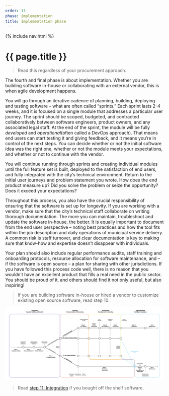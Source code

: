 ```yaml
---
order: 13
phase: implementation
title: Implementation phase
---
```


{% include nav.html %}

# {{ page.title }}

> Read this regardless of your procurement approach.

The fourth and final phase is about implementation. Whether you are building software in-house or collaborating with an external vendor, this is when agile development happens.

You will go through an iterative cadence of planning, building, deploying and testing software – what are often called “sprints.” Each sprint lasts 2-4 weeks, and it is focused on a single module that addresses a particular user journey. The sprint should be scoped, budgeted, and contracted collaboratively between software engineers, product owners, and any associated legal staff. At the end of the sprint, the module will be fully _developed_ and _operational_(often called a DevOps approach). That means end users can start testing it and giving feedback, and it means you’re in control of the next steps. You can decide whether or not the initial software idea was the right one, whether or not the module meets your expectations, and whether or not to continue with the vendor.

You will continue running through sprints and creating individual modules until the full feature set is built, deployed to the satisfaction of end users, and fully integrated with the city’s technical environment. Return to the initial user journeys and problem statement you wrote. How does the end product measure up? Did you solve the problem or seize the opportunity? Does it exceed your expectations?

Throughout this process, you also have the crucial responsibility of ensuring that the software is set up for longevity. If you are working with a vendor, make sure that the city’s technical staff collaborate on writing thorough documentation. The more you can maintain, troubleshoot and update the software in-house, the better. It is equally important to document from the end user perspective – noting best practices and how the tool fits within the job description and daily operations of municipal service delivery. A common risk is staff turnover, and clear documentation is key to making sure that know-how and expertise doesn’t disappear with individuals.

Your plan should also include regular performance audits, staff training and onboarding protocols, resource allocation for software maintenance, and – if the software is open source – a plan for sharing with other jurisdictions. If you have followed this process code well, there is no reason that you wouldn’t have an excellent product that fills a real need in the public sector. You should be proud of it, and others should find it not only useful, but also inspiring!

> If you are building software in-house or hired a vendor to customize existing open source software, read step 10.

![Diagram showing who should read step 10](/../images/implementation-2.svg)

> Read [step 11: Integration](/11-integration.md) if you bought off the shelf software.
